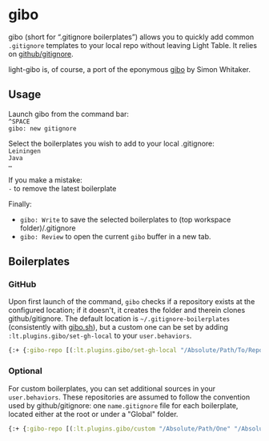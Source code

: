 # gibo
gibo (short for “.gitignore boilerplates”) allows you to quickly add common `.gitignore` templates to your local repo without leaving Light Table. It relies on [github/gitignore](https://github.com/github/gitignore).

light-gibo is, of course, a port of the eponymous [gibo](https://github.com/simonwhitaker/gibo) by Simon Whitaker.

## Usage
Launch gibo from the command bar:  
`^SPACE`  
`gibo: new gitignore`

Select the boilerplates you wish to add to your local .gitignore:  
`Leiningen`  
`Java`  
`…`

If you make a mistake:  
`-` to remove the latest boilerplate

Finally:  
- `gibo: Write` to save the selected boilerplates to (top workspace folder)/.gitignore  
- `gibo: Review` to open the current `gibo` buffer in a new tab.


## Boilerplates
### GitHub
Upon first launch of the command, `gibo` checks if a repository exists at the configured location; if it doesn't, it creates the folder and therein clones github/gitignore. The default location is `~/.gitignore-boilerplates` (consistently with [gibo.sh](https://github.com/simonwhitaker/gibo)), but a custom one can be set by adding `:lt.plugins.gibo/set-gh-local` to your `user.behaviors`.

```clojure
{:+ {:gibo-repo [(:lt.plugins.gibo/set-gh-local "/Absolute/Path/To/Repo")]}}
```

### Optional
For custom boilerplates, you can set additional sources in your `user.behaviors`. These repositories are assumed to follow the convention used by github/gitignore: one `name.gitignore` file for each boilerplate, located either at the root or under a "Global" folder. 

```clojure
{:+ {:gibo-repo [(:lt.plugins.gibo/custom "/Absolute/Path/One" "/Absolute/Path/Two")]}}
```
